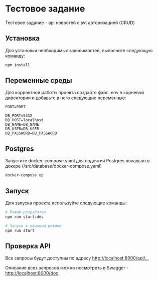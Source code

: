 # Тестовое задание

Тестовое задание - api новостей с jwt авторизацией (CRUD)

## Установка

Для установки необходимых зависимостей, выполните следующую команду:

```bash
npm install
```

## Переменные среды

Для корректной работы проекта создайте файл .env в корневой директории и добавьте в него следующие переменные:

```dotenv
PORT=PORT

DB_PORT=5432
DB_HOST=localhost
DB_NAME=DB_NAME
DB_USER=DB_USER
DB_PASSWORD=DB_PASSWORD

```

## Postgres

Запустите docker-compose.yaml для поднятия Postgres локально в докере (/src/database/docker-compose.yaml)

```bash
docker-compose up
```

## Запуск

Для запуска проекта используйте следующие команды:

```bash
# Режим разработки
npm run start:dev

# Запуск в обычном режиме
npm run start
```

## Проверка API

Все запросы будут доступны по адресу [http://localhost:8000/api/...](http://localhost:8000/api)

Описание всех запросов можно посмотреть в Swagger - [http://localhost:8000/doc](http://localhost:8000/doc)





